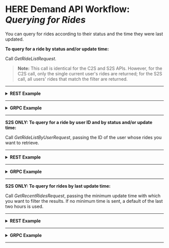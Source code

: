 # HERE Demand API Workflow: *Querying for Rides* #

You can query for rides according to their status and the time they were last updated. 

**To query for a ride by status and/or update time:**

Call *GetRideListRequest*.

>**Note:** This call is identical for the C2S and S2S APIs. However, for the C2S call, only the single current user's rides are returned; for the S2S call, all users' rides that match the filter are returned.

----
<details>
<summary><b>REST Example</b></summary>

**Request:**

    COMING SOON

**Response:**

	COMING SOON

</details>

----

<details>
<summary><b>GRPC Example</b></summary>

**Request:**

    COMING SOON


**Response:**

    COMING SOON

</details>

----

**S2S ONLY: To query for a ride by user ID and by status and/or update time:**

Call *GetRideListByUserRequest*, passing the ID of the user whose rides you want to retrieve.

----
<details>
<summary><b>REST Example</b></summary>

**Request:**

    COMING SOON

**Response:**

	COMING SOON

</details>

----

<details>
<summary><b>GRPC Example</b></summary>

**Request:**

    COMING SOON


**Response:**

    COMING SOON

</details>

----


**S2S ONLY: To query for rides by last update time:**

Call *GetRecentRidesRequest*, passing the minimum update time with which you want to filter the results. If no minimum time is sent, a default of the last two hours is used.

----
<details>
<summary><b>REST Example</b></summary>

**Request:**

    COMING SOON

**Response:**

	COMING SOON

</details>

----

<details>
<summary><b>GRPC Example</b></summary>

**Request:**

    COMING SOON


**Response:**

    COMING SOON

</details>

----